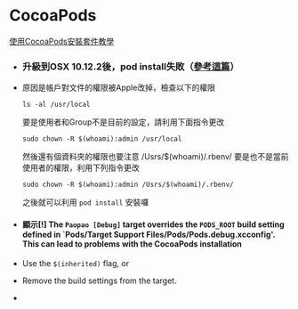 # CocoaPods
[使用CocoaPods安裝套件教學](https://jay10447.gitbooks.io/book20160316/content/kai_shi_shi_yong_cocoapods_guan_li_di_san_fang_kai.html)

* ### 升級到OSX 10.12.2後，pod install失敗（[參考這篇](https://gold.xitu.io/entry/58620f628d6d810065f940d3)）
 * 原因是帳戶對文件的權限被Apple改掉，檢查以下的權限
 
   `ls -al /usr/local`
  
   要是使用者和Group不是目前的設定，請利用下面指令更改
   
   `sudo chown -R $(whoami):admin /usr/local `
   
   然後還有個資料夾的權限也要注意 /Usrs/$(whoami)/.rbenv/
   要是也不是當前使用者的權限，利用下列指令更改
   
   `sudo chown -R $(whoami):admin /Usrs/$(whoami)/.rbenv/`
   
   之後就可以利用 `pod install` 安裝囉

   
*  #### 顯示[!] The `Paopao [Debug]` target overrides the `PODS_ROOT` build setting defined in `Pods/Target Support Files/Pods/Pods.debug.xcconfig'. This can lead to problems with the CocoaPods installation
 - Use the `$(inherited)` flag, or 
 
 - Remove the build settings from the target.

 * 